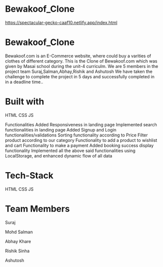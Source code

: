 # Bewakoof_Clone

https://spectacular-gecko-caaf10.netlify.app/index.html




# Bewakoof_Clone
Bewakoof.com is an E-Commerce website, where could buy a varities of clothes of different category. This is the Clone of Bewakoof.com which was given by Masai school during the unit-4 curriculm. We are 5 members in the project team Suraj,Salman,Abhay,Rishik and Ashutosh We have taken the challenge to complete the project in 5 days and successfully completed in in a deadline time..

# Built with
HTML CSS JS 



Functionalities Added
Responsiveness in landing page Implemented search functionalities in landing page Added Signup and Login functionalities/validations Sorting functionality according to Price Filter product according to our category Functionality to add a product to wishlist and cart Functionality to make a payment Added booking success display functionality Implemented all the above said functionalities using LocalStorage, and enhanced dynamic flow of all data

# Tech-Stack
HTML CSS JS 

# Team Members
Suraj

Mohd Salman

Abhay Khare

Rishik Sinha

Ashutosh
